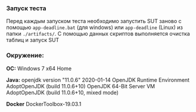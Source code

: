 ### Запуск теста
 Перед каждым запуском теста необходимо запустить SUT заново с помощью `app-deadline.bat` (для windows) или `app-deadline` (Linux) из папки `./artifacts/`. С помощью данных скриптов выполняется очистка таблиц и запуск SUT
 
### Окружение:
**ОС:** Windows 7 x64 Home

**Java:** 
openjdk version "11.0.6" 2020-01-14
OpenJDK Runtime Environment AdoptOpenJDK (build 11.0.6+10)
OpenJDK 64-Bit Server VM AdoptOpenJDK (build 11.0.6+10, mixed mode)
 
**Docker** DockerToolbox-19.03.1
